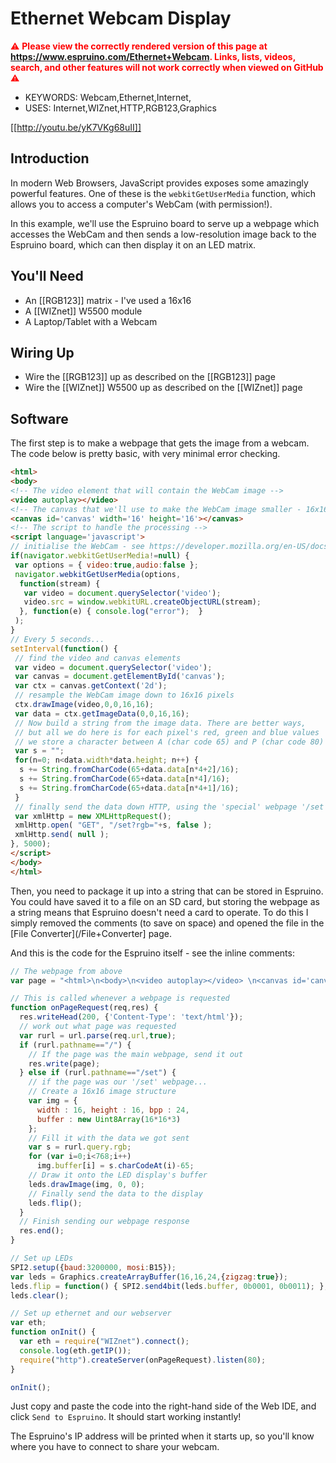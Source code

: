 <!--- Copyright (c) 2013 Gordon Williams, Pur3 Ltd. See the file LICENSE for copying permission. -->
Ethernet Webcam Display
====================

<span style="color:red">:warning: **Please view the correctly rendered version of this page at https://www.espruino.com/Ethernet+Webcam. Links, lists, videos, search, and other features will not work correctly when viewed on GitHub** :warning:</span>

* KEYWORDS: Webcam,Ethernet,Internet,
* USES: Internet,WIZnet,HTTP,RGB123,Graphics

[[http://youtu.be/yK7VKg68uII]]

Introduction
-----------

In modern Web Browsers, JavaScript provides exposes some amazingly powerful features. One of these is the `webkitGetUserMedia` function, which allows you to access a computer's WebCam (with permission!).

In this example, we'll use the Espruino board to serve up a webpage which accesses the WebCam and then sends a low-resolution image back to the Espruino board, which can then display it on an LED matrix.

You'll Need
----------

* An [[RGB123]] matrix - I've used a 16x16
* A [[WIZnet]] W5500 module
* A Laptop/Tablet with a Webcam

Wiring Up
--------

* Wire the [[RGB123]] up as described on the [[RGB123]] page
* Wire the [[WIZnet]] W5500 up as described on the [[WIZnet]] page

Software
-------

The first step is to make a webpage that gets the image from a webcam. The code below is pretty basic, with very minimal error checking.

```HTML
<html>
<body>
<!-- The video element that will contain the WebCam image -->
<video autoplay></video>
<!-- The canvas that we'll use to make the WebCam image smaller - 16x16 because that's the size of the RGB123 matrix -->
<canvas id='canvas' width='16' height='16'></canvas>
<!-- The script to handle the processing -->
<script language='javascript'>
// initialise the WebCam - see https://developer.mozilla.org/en-US/docs/Web/API/Navigator.getUserMedia
if(navigator.webkitGetUserMedia!=null) {
 var options = { video:true,audio:false };
 navigator.webkitGetUserMedia(options,
  function(stream) {
   var video = document.querySelector('video');
   video.src = window.webkitURL.createObjectURL(stream);
  }, function(e) { console.log("error");  }
 );
}
// Every 5 seconds...
setInterval(function() {
 // find the video and canvas elements
 var video = document.querySelector('video');
 var canvas = document.getElementById('canvas');
 var ctx = canvas.getContext('2d');
 // resample the WebCam image down to 16x16 pixels
 ctx.drawImage(video,0,0,16,16);
 var data = ctx.getImageData(0,0,16,16);
 // Now build a string from the image data. There are better ways,
 // but all we do here is for each pixel's red, green and blue values
 // we store a character between A (char code 65) and P (char code 80)
 var s = "";
 for(n=0; n<data.width*data.height; n++) {
  s += String.fromCharCode(65+data.data[n*4+2]/16);
  s += String.fromCharCode(65+data.data[n*4]/16);
  s += String.fromCharCode(65+data.data[n*4+1]/16);
 }
 // finally send the data down HTTP, using the 'special' webpage '/set'
 var xmlHttp = new XMLHttpRequest();
 xmlHttp.open( "GET", "/set?rgb="+s, false );
 xmlHttp.send( null );
}, 5000);
</script>
</body>
</html>
```

Then, you need to package it up into a string that can be stored in Espruino. You could have saved it to a file on an SD card, but storing the webpage as a string means that Espruino doesn't need a card to operate. To do this I simply removed the comments (to save on space) and opened the file in the [File Converter](/File+Converter] page.

And this is the code for the Espruino itself - see the inline comments:

```JavaScript
// The webpage from above
var page = "<html>\n<body>\n<video autoplay></video> \n<canvas id='canvas' width='16' height='16'></canvas>  \n<script language='javascript'>     \nif(navigator.webkitGetUserMedia!=null) { \n var options = { video:true,audio:false };      \n navigator.webkitGetUserMedia(options, \n  function(stream) { \n   var video = document.querySelector('video'); \n   video.src = window.webkitURL.createObjectURL(stream); \n  }, function(e) { console.log(\"error\");  } \n ); \n} \n\nsetInterval(function() {\n var video = document.querySelector('video'); \n var canvas = document.getElementById('canvas'); \n var ctx = canvas.getContext('2d'); \n ctx.drawImage(video,0,0,16,16); \n var data = ctx.getImageData(0,0,16,16);  \n var s = \"\";\n for(n=0; n<data.width*data.height; n++) {  \n  s += String.fromCharCode(65+data.data[n*4+2]/16);\n  s += String.fromCharCode(65+data.data[n*4]/16);  \n  s += String.fromCharCode(65+data.data[n*4+1]/16);    \n }  \n var xmlHttp = new XMLHttpRequest();\n xmlHttp.open( \"GET\", \"/set?rgb=\"+s, false );\n xmlHttp.send( null );\n}, 5000);\n</script>\n</body>\n</html>\n";

// This is called whenever a webpage is requested
function onPageRequest(req,res) {
  res.writeHead(200, {'Content-Type': 'text/html'});
  // work out what page was requested
  var rurl = url.parse(req.url,true);
  if (rurl.pathname=="/") {
    // If the page was the main webpage, send it out
    res.write(page);
  } else if (rurl.pathname=="/set") {
    // if the page was our '/set' webpage...
    // Create a 16x16 image structure
    var img = {
      width : 16, height : 16, bpp : 24,
      buffer : new Uint8Array(16*16*3)
    };
    // Fill it with the data we got sent
    var s = rurl.query.rgb;
    for (var i=0;i<768;i++)
      img.buffer[i] = s.charCodeAt(i)-65;
    // Draw it onto the LED display's buffer
    leds.drawImage(img, 0, 0);
    // Finally send the data to the display
    leds.flip();
  }
  // Finish sending our webpage response
  res.end();
}

// Set up LEDs
SPI2.setup({baud:3200000, mosi:B15});
var leds = Graphics.createArrayBuffer(16,16,24,{zigzag:true});
leds.flip = function() { SPI2.send4bit(leds.buffer, 0b0001, 0b0011); };
leds.clear();

// Set up ethernet and our webserver
var eth;
function onInit() {
  var eth = require("WIZnet").connect();
  console.log(eth.getIP());
  require("http").createServer(onPageRequest).listen(80);
}

onInit();
```

Just copy and paste the code into the right-hand side of the Web IDE, and click `Send to Espruino`. It should start working instantly!

The Espruino's IP address will be printed when it starts up, so you'll know where you have to connect to share your webcam.
